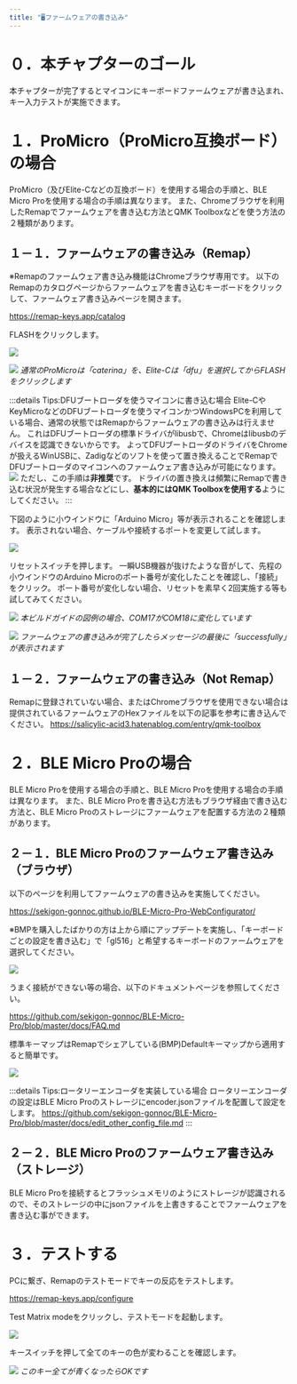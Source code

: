 ```yaml
---
title: "🖥ファームウェアの書き込み"
---
```


# ０．本チャプターのゴール

本チャプターが完了するとマイコンにキーボードファームウェアが書き込まれ、キー入力テストが実施できます。

# １．ProMicro（ProMicro互換ボード）の場合

ProMicro（及びElite-Cなどの互換ボード）を使用する場合の手順と、BLE Micro Proを使用する場合の手順は異なります。
また、Chromeブラウザを利用したRemapでファームウェアを書き込む方法とQMK Toolboxなどを使う方法の２種類があります。

## １－１．ファームウェアの書き込み（Remap）

※Remapのファームウェア書き込み機能はChromeブラウザ専用です。
以下のRemapのカタログページからファームウェアを書き込むキーボードをクリックして、ファームウェア書き込みページを開きます。

https://remap-keys.app/catalog

FLASHをクリックします。

![](/images/gl516build/6-1_remap-1.png)

![](/images/gl516build/6-1_remap-2.png)
*通常のProMicroは「caterina」を、Elite-Cは「dfu」を選択してからFLASHをクリックします*

:::details Tips:DFUブートローダを使うマイコンに書き込む場合
Elite-CやKeyMicroなどのDFUブートローダを使うマイコンかつWindowsPCを利用している場合、通常の状態ではRemapからファームウェアの書き込みは行えません。
これはDFUブートローダの標準ドライバがlibusbで、Chromeはlibusbのデバイスを認識できないからです。
よってDFUブートローダのドライバをChromeが扱えるWinUSBに、Zadigなどのソフトを使って置き換えることでRemapでDFUブートローダのマイコンへのファームウェア書き込みが可能になります。
![](/images/gl516build/6-1_remap-3.png)
ただし、この手順は**非推奨**です。
ドライバの置き換えは頻繁にRemapで書き込む状況が発生する場合などにし、**基本的にはQMK Toolboxを使用する**ようにしてください。
:::

下図のように小ウインドウに「Arduino Micro」等が表示されることを確認します。
表示されない場合、ケーブルや接続するポートを変更して試します。

![](/images/gl516build/6-1_remap-3.png)

リセットスイッチを押します。
一瞬USB機器が抜けたような音がして、先程の小ウインドウのArduino Microのポート番号が変化したことを確認し、「接続」をクリック。
ポート番号が変化しない場合、リセットを素早く2回実施する等も試してみてください。

![](/images/gl516build/6-1_remap-4.png)
*本ビルドガイドの図例の場合、COM17がCOM18に変化しています*

![](/images/gl516build/6-1_remap-5.png)
*ファームウェアの書き込みが完了したらメッセージの最後に「successfully」が表示されます*

## １－２．ファームウェアの書き込み（Not Remap）

Remapに登録されていない場合、またはChromeブラウザを使用できない場合は提供されているファームウェアのHexファイルを以下の記事を参考に書き込んでください。
https://salicylic-acid3.hatenablog.com/entry/qmk-toolbox

# ２．BLE Micro Proの場合

BLE Micro Proを使用する場合の手順と、BLE Micro Proを使用する場合の手順は異なります。
また、BLE Micro Proを書き込む方法もブラウザ経由で書き込む方法と、BLE Micro Proのストレージにファームウェアを配置する方法の２種類があります。

## ２－１．BLE Micro Proのファームウェア書き込み（ブラウザ）

以下のページを利用してファームウェアの書き込みを実施してください。

https://sekigon-gonnoc.github.io/BLE-Micro-Pro-WebConfigurator/

※BMPを購入したばかりの方は上から順にアップデートを実施し、「キーボードごとの設定を書き込む」で「gl516」と希望するキーボードのファームウェアを選択してください。

![](/images/gl516build/6-2_bmp-1.png)

うまく接続ができない等の場合、以下のドキュメントページを参照してください。

https://github.com/sekigon-gonnoc/BLE-Micro-Pro/blob/master/docs/FAQ.md

標準キーマップはRemapでシェアしている(BMP)Defaultキーマップから適用すると簡単です。

![](/images/gl516build/6-2_bmp-2.png)

:::details Tips:ロータリーエンコーダを実装している場合
ロータリーエンコーダの設定はBLE Micro Proのストレージにencoder.jsonファイルを配置して設定をします。
https://github.com/sekigon-gonnoc/BLE-Micro-Pro/blob/master/docs/edit_other_config_file.md
:::

## ２－２．BLE Micro Proのファームウェア書き込み（ストレージ）

BLE Micro Proを接続するとフラッシュメモリのようにストレージが認識されるので、そのストレージの中にjsonファイルを上書きすることでファームウェアを書き込む事ができます。

# ３．テストする

PCに繋ぎ、Remapのテストモードでキーの反応をテストします。

https://remap-keys.app/configure

Test Matrix modeをクリックし、テストモードを起動します。

![](/images/gl516build/6-3_test-1.png)

キースイッチを押して全てのキーの色が変わることを確認します。

![](/images/gl516build/6-3_test-2.png)
*このキー全てが青くなったらOKです*

